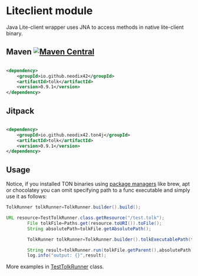 # Liteclient module

Java Lite-client wrapper uses JNA to access methods in native lite-client binary.

## Maven [![Maven Central][maven-central-svg]][maven-central]

```xml

<dependency>
    <groupId>io.github.neodix42</groupId>
    <artifactId>tolk</artifactId>
    <version>0.9.1</version>
</dependency>
```

## Jitpack

```xml

<dependency>
    <groupId>io.github.neodix42.ton4j</groupId>
    <artifactId>tolk</artifactId>
    <version>0.9.1</version>
</dependency>
```

## Usage

Notice, if you installed TON binaries using [package managers](https://github.com/ton-blockchain/packages) like brew,
apt or chocolatey you can omit specifying path to a func executable and simply use it as follows:

```java
TolkRunner tolkRunner=TolkRunner.builder().build();
```

```java
URL resource=TestTolkRunner.class.getResource("/test.tolk");
        File tolkFile=Paths.get(resource.toURI()).toFile();
        String absolutePath=tolkFile.getAbsolutePath();

        TolkRunner tolkRunner=TolkRunner.builder().tolkExecutablePath(tolkPath).build();

        String result=tolkRunner.run(tolkFile.getParent(),absolutePath);
        log.info("output: {}",result);
```

More examples in [TestTolkRunner](../func/src/test/java/org/ton/java/tolk/TestTolkRunner.java) class.


[maven-central-svg]: https://img.shields.io/maven-central/v/io.github.neodix42/tolk

[maven-central]: https://mvnrepository.com/artifact/io.github.neodix42/tolk

[ton-svg]: https://img.shields.io/badge/Based%20on-TON-blue

[ton]: https://ton.org